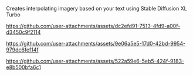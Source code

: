Creates interpolating imagery based on your text using Stable Diffusion XL Turbo

https://github.com/user-attachments/assets/dc2efd91-7513-4fd9-a00f-d3450c9f2114

https://github.com/user-attachments/assets/9e06a5e5-17d0-42bd-9954-979dc6fef14f

https://github.com/user-attachments/assets/522a59e6-5eb5-424f-9183-e8b500bfa6c1
